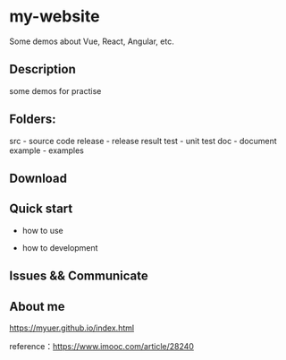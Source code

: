 # my-website
Some demos about Vue, React, Angular, etc.

## Description
some demos for practise
## Folders:
src - source code
release - release result
test - unit test
doc - document
example - examples

## Download

## Quick start

- how to use

- how to development

## Issues && Communicate

## About me
https://myuer.github.io/index.html

reference：https://www.imooc.com/article/28240
